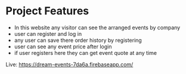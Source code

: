 
# Project Features

- In this website any visitor can see the arranged events by company
- user can register and log in
- any user can save there order history by registering 
- user can see any event price after login
- if user registers here they can get event quote at any time


Live: https://dream-events-7da6a.firebaseapp.com/
